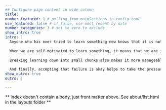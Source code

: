 ```yaml
---
## Configure page content in wide column
title: 
number_featured: 1 # pulling from mainSections in config.toml
use_featured: false # if false, use most recent by date
number_categories: 3 # set to zero to exclude
show_intro: true
intro: |
  Anyone who has ever tried to learn something new knows that it is not always easy. Oftentimes, it takes a lot of effort and motivation just to get started. However, the process of learning can be made more enjoyable if it is self-motivated, taken in small chunks, and if failure is okay. 
  
  When we are self-motivated to learn something, it means that we are interested in it and want to learn more about it. This makes the process more enjoyable because we are doing it for ourselves and not just because someone else wants us to. 
  
  Breaking learning down into small chunks also makes it more manageable and less daunting. 
  
  And finally, accepting that failure is okay helps to take the pressure off and makes learning more fun. After all, the whole point is to try something new and see where it takes us.
show_outro: true
outro: |

---
```


** index doesn't contain a body, just front matter above.
See about/list.html in the layouts folder **